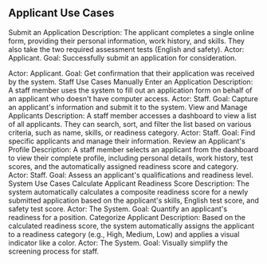 ## Applicant Use Cases

Submit an Application
Description: The applicant completes a single online form, providing their personal information, work history, and skills. They also take the two required assessment tests (English and safety).
Actor: Applicant.
Goal: Successfully submit an application for consideration.

Actor: Applicant.
Goal: Get confirmation that their application was received by the system.
Staff Use Cases
Manually Enter an Application
Description: A staff member uses the system to fill out an application form on behalf of an applicant who doesn't have computer access.
Actor: Staff.
Goal: Capture an applicant's information and submit it to the system.
View and Manage Applicants
Description: A staff member accesses a dashboard to view a list of all applicants. They can search, sort, and filter the list based on various criteria, such as name, skills, or readiness category.
Actor: Staff.
Goal: Find specific applicants and manage their information.
Review an Applicant's Profile
Description: A staff member selects an applicant from the dashboard to view their complete profile, including personal details, work history, test scores, and the automatically assigned readiness score and category.
Actor: Staff.
Goal: Assess an applicant's qualifications and readiness level.
System Use Cases
Calculate Applicant Readiness Score
Description: The system automatically calculates a composite readiness score for a newly submitted application based on the applicant's skills, English test score, and safety test score.
Actor: The System.
Goal: Quantify an applicant's readiness for a position.
Categorize Applicant
Description: Based on the calculated readiness score, the system automatically assigns the applicant to a readiness category (e.g., High, Medium, Low) and applies a visual indicator like a color.
Actor: The System.
Goal: Visually simplify the screening process for staff.
